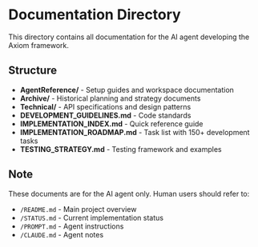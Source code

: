 # Documentation Directory

This directory contains all documentation for the AI agent developing the Axiom framework.

## Structure

- **AgentReference/** - Setup guides and workspace documentation
- **Archive/** - Historical planning and strategy documents
- **Technical/** - API specifications and design patterns
- **DEVELOPMENT_GUIDELINES.md** - Code standards
- **IMPLEMENTATION_INDEX.md** - Quick reference guide
- **IMPLEMENTATION_ROADMAP.md** - Task list with 150+ development tasks
- **TESTING_STRATEGY.md** - Testing framework and examples

## Note

These documents are for the AI agent only. Human users should refer to:
- `/README.md` - Main project overview
- `/STATUS.md` - Current implementation status
- `/PROMPT.md` - Agent instructions
- `/CLAUDE.md` - Agent notes